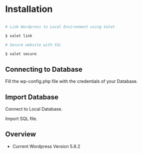 # Installation

```bash

# Link Wordpress to Local Environment using Valet

$ valet link

# Secure website with SSL

$ valet secure

```

## Connecting to Database

Fill the wp-config.php file with the credentials of your Database.

## Import Database

Connect to Local Database.

Import SQL file.

## Overview

- Current Wordpress Version 5.8.2

